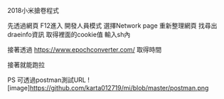 2018小米搶卷程式

先透過網頁
F12進入 開發人員模式
選擇Network page 
重新整理網頁
找尋出draeinfo資訊
取得裡面的cookie值 輸入sh內

接著透過
https://www.epochconverter.com/
取得時間

接著就能跑拉

PS 
可透過postman測試URL
![image]https://github.com/karta012719/mi/blob/master/postman.png

